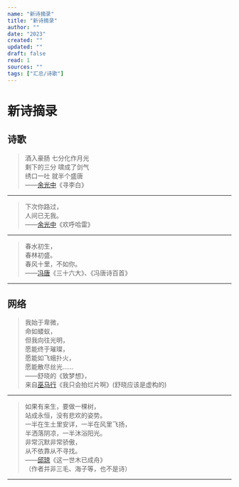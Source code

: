 ```yaml
---
name: "新诗摘录"
title: "新诗摘录"
author: ""
date: "2023"
created: ""
updated: ""
draft: false
read: 1
sources: ""
tags: ["汇总/诗歌"]
---
```


# 新诗摘录

## 诗歌

> 酒入豪肠 七分化作月光  
> 剩下的三分 啸成了剑气  
> 绣口一吐 就半个盛唐  
> ——[余光中](../wiki/余光中.md)《寻李白》  

---

> 下次你路过，  
> 人间已无我。  
> ——[余光中](../wiki/余光中.md)《欢呼哈雷》  

---

> 春水初生，  
> 春林初盛。  
> 春风十里，不如你。  
> ——[冯唐](../wiki/冯唐.md)《三十六大》、《冯唐诗百首》  

---

## 网络

> 我始于卑微，  
> 命如蝼蚁，  
> 但我向往光明，  
> 愿能终于璀璨，  
> 愿能如飞蛾扑火，  
> 愿能散尽丝光……  
> ——舒晓的《致梦想》，  
> 来自[巫马行](../wiki/巫马行.md)《我只会拍烂片啊》(舒晓应该是虚构的)  

---

> 如果有来生，要做一棵树，  
> 站成永恒，没有悲欢的姿势。  
> 一半在生土里安详，一半在风里飞扬，  
> 半洒落阴凉，一半沐浴阳光。  
> 非常沉默非常骄傲，  
> 从不依靠从不寻找。  
> ——[邱琼](../wiki/邱琼.md)《这一世木已成舟》  
> （作者并非三毛、海子等，也不是诗）  

---
